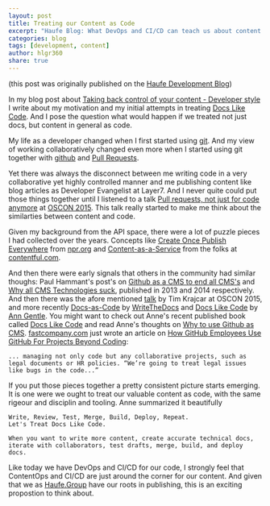 ```yaml
---
layout: post
title: Treating our Content as Code
excerpt: "Haufe Blog: What DevOps and CI/CD can teach us about content publishing"
categories: blog
tags: [development, content]
author: hlgr360
share: true
---
```


(this post was originally published on the [Haufe Development Blog](http://work.haufegroup.io))

In my blog post about [Taking back control of your content - Developer style](https://hlgr360.github.io/blog/blog/running-ghp-jekyll/) I write about my motivation and my initial attempts in treating [Docs Like Code](http://www.docslikecode.com). And I pose the question what would happen if we treated not just docs, but content in general as code.

My life as a developer changed when I first started using [git](https://en.wikipedia.org/wiki/Git). And my view of working collaboratively  changed even more when I started using git together with [github](http://github.com) and [Pull Requests](https://en.wikipedia.org/wiki/Distributed_version_control#Pull_requests). 

Yet there was always the disconnect between me writing code in a very collaborative yet highly controlled manner and me publishing content like blog articles as Developer Evangelist at Layer7. And I never quite could put those things together until I listened to a talk [Pull requests, not just for code anymore](https://media.ccc.de/v/froscon2015-1525-pull_requests_not_just_for_code_anymore) at [OSCON 2015](https://hlgr360.github.io/blog/blog/notes-oscon/). This talk really started to make me think about the similarties between content and code. 

Given my background from the API space, there were a lot of puzzle pieces I had collected over the years. Concepts like [Create Once Publish Everywhere](https://www.slideshare.net/zachbrand/npr-api-create-once-publish-everywhere) from [npr.org](https://npr.codes) and [Content-as-a-Service](https://www.contentful.com/r/knowledgebase/content-as-a-service/) from the folks at [contentful.com](https://www.contentful.com). 

And then there were early signals that others in the community had similar thoughs: Paul Hammant's post's on [Github as a CMS to end all CMS's](https://paulhammant.com/blog/github-as-a-cms-to-end-cmses.html) and [Why all CMS Technologies suck](https://paulhammant.com/2014/08/29/nearly-all-cms-technologies-suck/), published in 2013 and 2014 respectively. And then there was the afore mentioned [talk](https://media.ccc.de/v/froscon2015-1525-pull_requests_not_just_for_code_anymore) by Tim Krajcar at OSCON 2015, and more recently [Docs-as-Code](http://www.writethedocs.org/guide/docs-as-code/) by [WriteTheDocs](http://www.writethedocs.org) and [Docs Like Code](http://www.docslikecode.com) by [Ann Gentle](https://justwriteclick.com). You might want to check out Anne's recent published book called [Docs Like Code](https://justwriteclick.com/books/docs-like-code/)  and read Anne's thoughts on [Why to use Github as CMS](https://justwriteclick.com/2015/12/17/why-use-github-as-a-content-management-system/). [fastcompany.com](https://www.fastcompany.com) just wrote an article on [How GitHub Employees Use GitHub For Projects Beyond Coding](https://www.fastcompany.com/40430104/how-github-employees-use-github-for-projects-beyond-coding):

```text
... managing not only code but any collaborative projects, such as legal documents or HR policies. “We’re going to treat legal issues like bugs in the code...”
```

If you put those pieces together a pretty consistent picture starts emerging. It is one were we ought to treat our valuable content as code, with the same rigeour and disciplin and tooling. Anne summarized it beautifully 

```text
Write, Review, Test, Merge, Build, Deploy, Repeat. 
Let's Treat Docs Like Code.

When you want to write more content, create accurate technical docs, iterate with collaborators, test drafts, merge, build, and deploy docs.
```

Like today we have DevOps and CI/CD for our code, I strongly feel that  ContentOps and CI/CD are just around the corner for our content. And given that we as [Haufe.Group](https://www.haufe-lexware.com/en/about-us/) have our roots in publishing, this is an exciting propostion to think about.